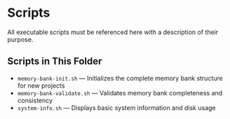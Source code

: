 # Scripts

All executable scripts must be referenced here with a description of their purpose.

## Scripts in This Folder

- `memory-bank-init.sh` — Initializes the complete memory bank structure for new projects
- `memory-bank-validate.sh` — Validates memory bank completeness and consistency
- `system-info.sh` — Displays basic system information and disk usage
